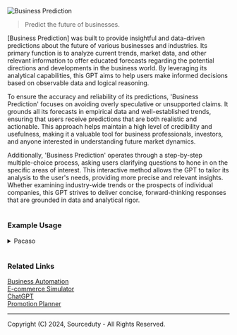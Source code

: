 ![Business Prediction](https://github.com/user-attachments/assets/c39c98fb-2ef0-4eb3-a38c-624a5f655029)

> Predict the future of businesses.

[Business Prediction] was built to provide insightful and data-driven predictions about the future of various businesses and industries. Its primary function is to analyze current trends, market data, and other relevant information to offer educated forecasts regarding the potential directions and developments in the business world. By leveraging its analytical capabilities, this GPT aims to help users make informed decisions based on observable data and logical reasoning.

To ensure the accuracy and reliability of its predictions, 'Business Prediction' focuses on avoiding overly speculative or unsupported claims. It grounds all its forecasts in empirical data and well-established trends, ensuring that users receive predictions that are both realistic and actionable. This approach helps maintain a high level of credibility and usefulness, making it a valuable tool for business professionals, investors, and anyone interested in understanding future market dynamics.

Additionally, 'Business Prediction' operates through a step-by-step multiple-choice process, asking users clarifying questions to hone in on the specific areas of interest. This interactive method allows the GPT to tailor its analysis to the user's needs, providing more precise and relevant insights. Whether examining industry-wide trends or the prospects of individual companies, this GPT strives to deliver concise, forward-thinking responses that are grounded in data and analytical rigor.

#
### Example Usage

<details><summary>Pacaso</summary>
<br>

![Pacaso](https://github.com/user-attachments/assets/e4cf5092-78ce-4b23-800a-1ca967c72935)

## Business Prediction: Pacaso

**Overview:**
Pacaso is a real estate platform that specializes in co-ownership of luxury second homes. It allows multiple buyers to purchase shares in a single property, making high-end real estate more accessible.

**Current Trends:**
1. **Increased Demand for Second Homes:** The pandemic has driven interest in secondary residences as remote work becomes more common.
2. **Fractional Ownership Popularity:** More consumers are looking for flexible ownership models, making fractional ownership appealing.
3. **Luxury Real Estate Growth:** The luxury real estate market continues to grow, with high demand in desirable locations.

**Market Data:**
- **Revenue Growth:** Pacaso has reported significant revenue increases year-over-year, driven by the expanding customer base.
- **Funding Rounds:** Recent funding rounds have raised substantial capital, indicating strong investor confidence.
- **Geographic Expansion:** The company is rapidly expanding into new markets both domestically and internationally.

**Predictions:**
1. **Continued Expansion:** Pacaso is likely to expand its market presence, targeting high-demand vacation destinations and urban markets globally.
2. **Technological Advancements:** Integration of advanced technology to streamline the buying process, enhance customer experience, and manage properties efficiently.
3. **Regulatory Challenges:** Potential regulatory hurdles as more regions implement stricter rules on fractional ownership and real estate transactions.
4. **Increased Competition:** As the market for fractional ownership grows, more competitors are expected to enter the space, potentially driving innovation and price adjustments.

**Strategic Recommendations:**
1. **Enhance Customer Experience:** Invest in technology to provide seamless and transparent transactions.
2. **Diversify Property Portfolio:** Include a variety of property types and locations to attract a broader audience.
3. **Build Partnerships:** Collaborate with local real estate agents, property managers, and financial institutions to strengthen market position.
4. **Monitor Regulations:** Stay ahead of regulatory changes and adapt business practices accordingly to mitigate risks.

**Conclusion:**
Pacaso is positioned for significant growth in the luxury real estate market through its innovative co-ownership model. By continuing to expand geographically, leveraging technology, and navigating regulatory landscapes, Pacaso can sustain its momentum and capitalize on emerging market opportunities.

<br>
</details>

#
### Related Links

[Business Automation](https://chat.openai.com/g/g-Y2GamnRIL-business-automation)
<br>
[E-commerce Simulator](https://chatgpt.com/g/g-OzfrZnCTe-e-commerce-simulator)
<br>
[ChatGPT](https://github.com/sourceduty/ChatGPT)
<br>
[Promotion Planner](https://github.com/sourceduty/Promotion_Planner)

***
Copyright (C) 2024, Sourceduty - All Rights Reserved.
